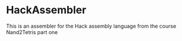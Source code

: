 # HackAssembler
This is an assembler for the Hack assembly language from the course Nand2Tetris part one

